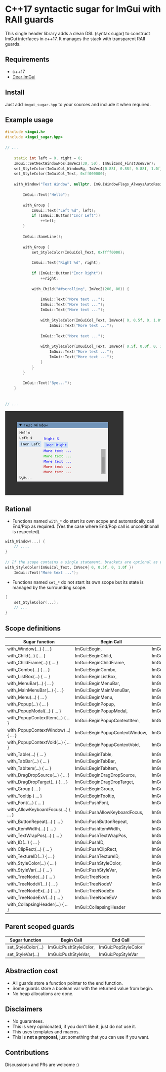# C++17 syntactic sugar for ImGui with RAII guards

This single header library adds a clean DSL (syntax sugar) to
construct ImGui interfaces in c++17. It manages the stack with transparent
RAII guards.

## Requirements

* c++17
* [Dear ImGui](https://github.com/ocornut/imgui)

## Install

Just add `imgui_sugar.hpp` to your sources and include it when required.

## Example usage

```cpp
#include <imgui.h>
#include <imgui_sugar.hpp>

// ...

    static int left = 0, right = 0;
    ImGui::SetNextWindowPos(ImVec2(30, 50), ImGuiCond_FirstUseEver);
    set_StyleColor(ImGuiCol_WindowBg, ImVec4{0.88f, 0.88f, 0.88f, 1.0f});        
    set_StyleColor(ImGuiCol_Text, 0xff000000);

    with_Window("Test Window", nullptr, ImGuiWindowFlags_AlwaysAutoResize) {

        ImGui::Text("Hello");
        
        with_Group {
            ImGui::Text("Left %d", left);
            if (ImGui::Button("Incr Left"))
                ++left;
        }
        
        ImGui::SameLine();
        
        with_Group {
            set_StyleColor(ImGuiCol_Text, 0xffff0000);
        
            ImGui::Text("Right %d", right);
        
            if (ImGui::Button("Incr Right"))
                ++right;
        
            with_Child("##scrolling", ImVec2(200, 80)) {

                ImGui::Text("More text ...");
                ImGui::Text("More text ...");
                ImGui::Text("More text ...");
                
                with_StyleColor(ImGuiCol_Text, ImVec4{ 0, 0.5f, 0, 1.0f })
                    ImGui::Text("More text ...");
                
                ImGui::Text("More text ...");
                
                with_StyleColor(ImGuiCol_Text, ImVec4{ 0.5f, 0.0f, 0, 1.0f }) {
                    ImGui::Text("More text ...");
                    ImGui::Text("More text ...");
                }
            }
        }

        ImGui::Text("Bye...");
    }    


// ...

```

![screenshot.png](screenshot.png)

## Rational

* Functions named `with_*` do start its own scope and automatically call End/Pop as required. (Yes the case where End/Pop call is unconditionall is respected).

```cpp
with_Window(...) { 
    // ....
}

// If the scope contains a single statement, brackets are optional as usual.
with_StyleColor(ImGuiCol_Text, ImVec4{ 0, 0.5f, 0, 1.0f })
    ImGui::Text("More text ...");

```

* Functions named `set_*` do not start its own scope but its state is managed by the surrounding scope.

```cpp
{
    set_StyleColor(...);
    // ...
}

```


## Scope definitions 

Sugar function                |Begin Call               |End Call |
| --- | --- | --- |
|with_Window(...) { ... }             |ImGui::Begin,                   |ImGui::End |               
|with_Child(...) { ... }              |ImGui::BeginChild,              |ImGui::EndChild |          
|with_ChildFrame(...) { ... }         |ImGui::BeginChildFrame,         |ImGui::EndChildFrame |     
|with_Combo(...) { ... }              |ImGui::BeginCombo,              |ImGui::EndCombo |          
|with_ListBox(...) { ... }            |ImGui::BeginListBox,            |ImGui::EndListBox |        
|with_MenuBar(...) { ... }            |ImGui::BeginMenuBar,            |ImGui::EndMenuBar |        
|with_MainMenuBar(...) { ... }        |ImGui::BeginMainMenuBar,        |ImGui::EndMainMenuBar |    
|with_Menu(...) { ... }               |ImGui::BeginMenu,               |ImGui::EndMenu |           
|with_Popup(...) { ... }              |ImGui::BeginPopup,              |ImGui::EndPopup |          
|with_PopupModal(...) { ... }         |ImGui::BeginPopupModal,         |ImGui::EndPopup |          
|with_PopupContextItem(...) { ... }   |ImGui::BeginPopupContextItem,   |ImGui::EndPopup |          
|with_PopupContextWindow(...) { ... } |ImGui::BeginPopupContextWindow, |ImGui::EndPopup |          
|with_PopupContextVoid(...) { ... }   |ImGui::BeginPopupContextVoid,   |ImGui::EndPopup |          
|with_Table(...) { ... }              |ImGui::BeginTable,              |ImGui::EndTable |          
|with_TabBar(...) { ... }             |ImGui::BeginTabBar,             |ImGui::EndTabBar |         
|with_TabItem(...) { ... }            |ImGui::BeginTabItem,            |ImGui::EndTabItem |        
|with_DragDropSource(...) { ... }     |ImGui::BeginDragDropSource,     |ImGui::EndDragDropSource | 
|with_DragDropTarget(...) { ... }     |ImGui::BeginDragDropTarget,     |ImGui::EndDragDropTarget | 
|with_Group { ... }                   |ImGui::BeginGroup,              |ImGui::EndGroup |
|with_Tooltip { ... }                 |ImGui::BeginTooltip,            |ImGui::EndTooltip |
|with_Font(...) { ... }               |ImGui::PushFont,                |ImGui::PopFont |               
|with_AllowKeyboardFocus(...) { ... } |ImGui::PushAllowKeyboardFocus,  |ImGui::PopAllowKeyboardFocus | 
|with_ButtonRepeat(...) { ... }       |ImGui::PushButtonRepeat,        |ImGui::PopButtonRepeat |       
|with_ItemWidth(...) { ... }          |ImGui::PushItemWidth,           |ImGui::PopItemWidth |          
|with_TextWrapPos(...) { ... }        |ImGui::PushTextWrapPos,         |ImGui::PopTextWrapPos |        
|with_ID(...) { ... }                 |ImGui::PushID,                  |ImGui::PopID |                 
|with_ClipRect(...) { ... }           |ImGui::PushClipRect,            |ImGui::PopClipRect |           
|with_TextureID(...) { ... }          |ImGui::PushTextureID,           |ImGui::PopTextureID |          
|with_StyleColor(...) { ... }         |ImGui::PushStyleColor,          |ImGui::PopStyleColor |           
|with_StyleVar(...) { ... }           |ImGui::PushStyleVar,            |ImGui::PopStyleVar |          
|with_TreeNode(...) { ... }           |ImGui::TreeNode                 |ImGui::TreePop |
|with_TreeNodeV(...) { ... }          |ImGui::TreeNodeV                |ImGui::TreePop |
|with_TreeNodeEx(...) { ... }         |ImGui::TreeNodeEx               |ImGui::TreePop |
|with_TreeNodeExV(...) { ... }        |ImGui::TreeNodeExV              |ImGui::TreePop |
|with_CollapsingHeader(...) { ... }   |ImGui::CollapsingHeader         | |           

## Parent scoped guards 

Sugar function |Begin Call |End Call |
| --- | --- | --- |
|set_StyleColor(...) |ImGui::PushStyleColor, |ImGui::PopStyleColor |           
|set_StyleVar(...)   |ImGui::PushStyleVar,   |ImGui::PopStyleVar |          

## Abstraction cost

* All guards store a function pointer to the end function.
* Some guards store a boolean var with the returned value from begin.
* No heap allocations are done.


## Disclaimers

* No guarantees.
* This is very opinionated, if you don't like it, just do not use it.
* This uses templates and macros.
* This is **not a proposal**, just something that you can use if you want.


## Contributions

Discussions and PRs are welcome :)